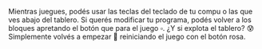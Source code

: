 Mientras juegues, podés usar las teclas del teclado de tu compu o las que ves abajo del tablero. Si querés modificar tu programa, podés volver a los bloques apretando el botón que para el juego :white_small_square:. ¿Y si explota el tablero? :cold_sweat: Simplemente volvés a empezar :arrows_counterclockwise: reiniciando el juego con el botón rosa. 